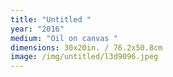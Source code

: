 ```yaml
---
title: "Untitled "
year: "2016"
medium: "Oil on canvas "
dimensions: 30x20in. / 76.2x50.8cm
image: /img/untitled/l3d9096.jpeg
---
```




